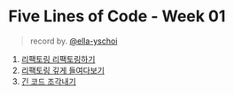 # Five Lines of Code - Week 01

> record by. [@ella-yschoi](https://github.com/ella-yschoi)

1. [리팩토링 리팩토링하기](https://github.com/ella-yschoi/book-review/blob/main/five-lines-of-code/01_%EB%A6%AC%ED%8C%A9%ED%86%A0%EB%A7%81_%EB%A6%AC%ED%8C%A9%ED%86%A0%EB%A7%81%ED%95%98%EA%B8%B0.md)
2. [리팩토링 깊게 들여다보기](https://github.com/ella-yschoi/book-review/blob/main/five-lines-of-code/02_%EB%A6%AC%ED%8C%A9%ED%86%A0%EB%A7%81_%EA%B9%8A%EA%B2%8C_%EB%93%A4%EC%97%AC%EB%8B%A4%EB%B3%B4%EA%B8%B0.md)
3. [긴 코드 조각내기](https://github.com/ella-yschoi/book-review/blob/main/five-lines-of-code/03_%EA%B8%B4_%EC%BD%94%EB%93%9C_%EC%A1%B0%EA%B0%81%EB%82%B4%EA%B8%B0.md)
